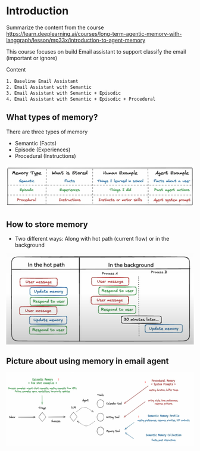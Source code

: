 # Introduction


Summarize the content from the course https://learn.deeplearning.ai/courses/long-term-agentic-memory-with-langgraph/lesson/mp33x/introduction-to-agent-memory

This course focuses on build Email assistant to support classify the email (important or ignore)

Content

    1. Baseline Email Assistant
    2. Email Assistant with Semantic
    3. Email Assistant with Semantic + Episodic
    4. Email Assistant with Semantic + Episodic + Procedural





## What types of memory?
There are three types of memory
- Semantic (Facts)
- Episode (Experiences)
- Procedural (Instructions)

![alt text](image-3.png)

## How to store memory
- Two different ways: Along with hot path (current flow) or in the background

![alt text](image-1.png)

## Picture about using memory in email agent

![alt text](image-2.png)

